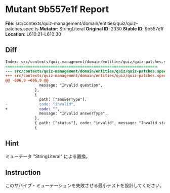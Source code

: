 # Mutant 9b557e1f Report

**File**: src/contexts/quiz-management/domain/entities/quiz/quiz-patches.spec.ts
**Mutator**: StringLiteral
**Original ID**: 2330
**Stable ID**: 9b557e1f
**Location**: L610:21–L610:30

## Diff

```diff
Index: src/contexts/quiz-management/domain/entities/quiz/quiz-patches.spec.ts
===================================================================
--- src/contexts/quiz-management/domain/entities/quiz/quiz-patches.spec.ts	original
+++ src/contexts/quiz-management/domain/entities/quiz/quiz-patches.spec.ts	mutated #2330
@@ -606,9 +606,9 @@
               message: "Invalid question",
             },
             {
               path: ["answerType"],
-              code: "invalid",
+              code: "",
               message: "Invalid answerType",
             },
             { path: ["status"], code: "invalid", message: "Invalid status" },
             {
```

## Hint

ミューテータ "StringLiteral" による置換。

## Instruction

このサバイブ・ミューテーションを失敗させる最小テストを設計してください。
